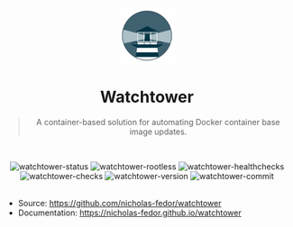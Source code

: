 <div align="center">

<img height="100px" width="100px" src="../../docs/assets/watchtower.png" />

# Watchtower

> A container-based solution for automating Docker container base image updates.

<br/>

![watchtower-status]
![watchtower-rootless]
![watchtower-healthchecks]
![watchtower-checks]
![watchtower-version]
![watchtower-commit]
<br/><br/>

</div>

- Source: https://github.com/nicholas-fedor/watchtower
- Documentation: https://nicholas-fedor.github.io/watchtower

<!-- Watchtower -->

[watchtower-status]: https://img.shields.io/badge/active_(in_use)-blue?style=for-the-badge&label=status
[watchtower-rootless]: https://img.shields.io/badge/yes-blue?style=for-the-badge&label=rootless
[watchtower-healthchecks]: https://img.shields.io/badge/yes-blue?style=for-the-badge&label=healtchecks
[watchtower-checks]: https://img.shields.io/github/actions/workflow/status/raeffs/docker-host/apps-watchtower.yml?branch=main&event=push&style=for-the-badge
[watchtower-version]: https://img.shields.io/github/v/release/nicholas-fedor/watchtower?style=for-the-badge
[watchtower-commit]: https://img.shields.io/github/last-commit/nicholas-fedor/watchtower?style=for-the-badge
